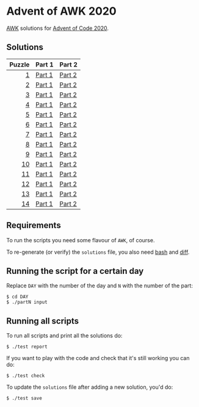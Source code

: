 # Advent of AWK 2020

[AWK](https://en.wikipedia.org/wiki/AWK) solutions for
[Advent of Code 2020](https://adventofcode.com/2020).

## Solutions

| Puzzle   | Part 1             | Part 2             |
| --------:| ------------------ | ------------------ |
| [1][1]   | [Part 1](01/part1) | [Part 2](01/part1) |
| [2][2]   | [Part 1](02/part1) | [Part 2](02/part1) |
| [3][3]   | [Part 1](03/part1) | [Part 2](03/part1) |
| [4][4]   | [Part 1](04/part1) | [Part 2](04/part1) |
| [5][5]   | [Part 1](05/part1) | [Part 2](05/part1) |
| [6][6]   | [Part 1](06/part1) | [Part 2](06/part1) |
| [7][7]   | [Part 1](07/part1) | [Part 2](07/part1) |
| [8][8]   | [Part 1](08/part1) | [Part 2](08/part1) |
| [9][9]   | [Part 1](09/part1) | [Part 2](09/part1) |
| [10][10] | [Part 1](10/part1) | [Part 2](10/part1) |
| [11][11] | [Part 1](11/part1) | [Part 2](11/part1) |
| [12][12] | [Part 1](12/part1) | [Part 2](12/part1) |
| [13][13] | [Part 1](13/part1) | [Part 2](13/part1) |
| [14][14] | [Part 1](14/part1) | [Part 2](14/part1) |

## Requirements

To run the scripts you need some flavour of `AWK`, of course.

To re-generate (or verify) the `solutions` file, you also need
[bash](https://en.wikipedia.org/wiki/Bash_(Unix_shell)) and
[diff](https://en.wikipedia.org/wiki/Diff).

## Running the script for a certain day

Replace `DAY` with the number of the day and `N` with the number of the part:

	$ cd DAY
	$ ./partN input

## Running all scripts

To run all scripts and print all the solutions do:

	$ ./test report

If you want to play with the code and check that it's still working you can
do:

	$ ./test check

To update the `solutions` file after adding a new solution, you'd do:

	$ ./test save

[1]: https://adventofcode.com/2020/day/1
[2]: https://adventofcode.com/2020/day/2
[3]: https://adventofcode.com/2020/day/3
[4]: https://adventofcode.com/2020/day/4
[5]: https://adventofcode.com/2020/day/5
[6]: https://adventofcode.com/2020/day/6
[7]: https://adventofcode.com/2020/day/7
[8]: https://adventofcode.com/2020/day/8
[9]: https://adventofcode.com/2020/day/9
[10]: https://adventofcode.com/2020/day/10
[11]: https://adventofcode.com/2020/day/11
[12]: https://adventofcode.com/2020/day/12
[13]: https://adventofcode.com/2020/day/13
[14]: https://adventofcode.com/2020/day/14
